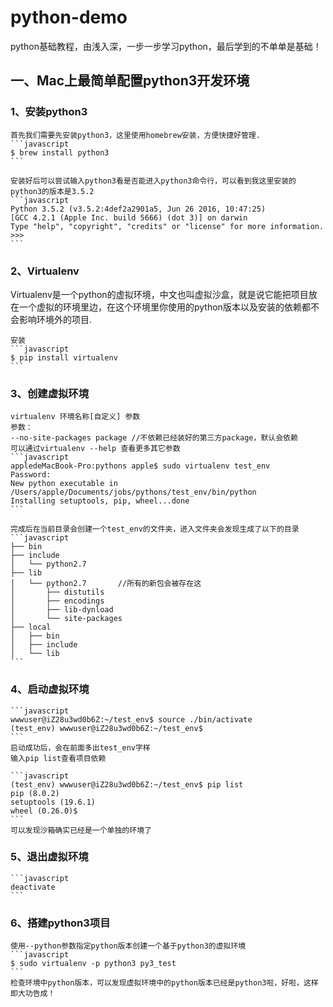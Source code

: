 # python-demo
python基础教程，由浅入深，一步一步学习python，最后学到的不单单是基础！

## 一、Mac上最简单配置python3开发环境

### 1、安装python3

    首先我们需要先安装python3，这里使用homebrew安装，方便快捷好管理.
    ```javascript
    $ brew install python3
    ```

    安装好后可以尝试输入python3看是否能进入python3命令行，可以看到我这里安装的python3的版本是3.5.2
    ```javascript
    Python 3.5.2 (v3.5.2:4def2a2901a5, Jun 26 2016, 10:47:25)
    [GCC 4.2.1 (Apple Inc. build 5666) (dot 3)] on darwin
    Type "help", "copyright", "credits" or "license" for more information.
    >>>
    ```

### 2、Virtualenv

Virtualenv是一个python的虚拟环境，中文也叫虚拟沙盒，就是说它能把项目放在一个虚拟的环境里边，在这个环境里你使用的python版本以及安装的依赖都不会影响环境外的项目.

    安装
    ```javascript
    $ pip install virtualenv
    ```

### 3、创建虚拟环境

    virtualenv 环境名称[自定义] 参数
    参数：
    --no-site-packages package //不依赖已经装好的第三方package，默认会依赖
    可以通过virtualenv --help 查看更多其它参数
    ```javascript
    appledeMacBook-Pro:pythons apple$ sudo virtualenv test_env
    Password:
    New python executable in /Users/apple/Documents/jobs/pythons/test_env/bin/python
    Installing setuptools, pip, wheel...done
    ```

    完成后在当前目录会创建一个test_env的文件夹，进入文件夹会发现生成了以下的目录
    ```javascript
    ├── bin
    ├── include
    │   └── python2.7
    ├── lib
    │   └── python2.7       //所有的新包会被存在这
    │       ├── distutils
    │       ├── encodings
    │       ├── lib-dynload
    │       └── site-packages
    ├── local
    │   ├── bin
    │   ├── include
    │   └── lib
    ```

### 4、启动虚拟环境

    ```javascript
    wwwuser@iZ28u3wd0b6Z:~/test_env$ source ./bin/activate
    (test_env) wwwuser@iZ28u3wd0b6Z:~/test_env$
    ```
    启动成功后，会在前面多出test_env字样
    输入pip list查看项目依赖

    ```javascript
    (test_env) wwwuser@iZ28u3wd0b6Z:~/test_env$ pip list
    pip (8.0.2)
    setuptools (19.6.1)
    wheel (0.26.0)$
    ```
    可以发现沙箱确实已经是一个单独的环境了

### 5、退出虚拟环境

    ```javascript
    deactivate
    ```

### 6、搭建python3项目

    使用--python参数指定python版本创建一个基于python3的虚拟环境
    ```javascript
    $ sudo virtualenv -p python3 py3_test
    ```
    检查环境中python版本，可以发现虚拟环境中的python版本已经是python3啦，好啦，这样即大功告成！